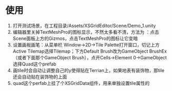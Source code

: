 # 使用

1. 打开测试场景，在工程目录/Assets/XSGridEditor/Scene/Demo\_1.unity
2. 编辑器里关掉TextMeshPro的图标显示，不然太多看不清，方法为 ：点击Scene面板上方的Gizmos，点击TextMeshPro的图标让它变暗
3. 设置画板画笔：从菜单栏 Window->2D->Tile Palette打开窗口，切记上方Active Tilemap选择Tilemap；下方Default Brush改为GameObject BrushEx（或者下面那个GameObject Brush），点开Cells->Element 0->GameObject选择Quad这个prefab
4. 画tile时会自动让调整自己的y使得贴在Terrian上，如果地表有装饰物，那tile还会自动贴在装饰物的上面
5. quad这个perfab上挂了个XSGridData组件，用来单独设置tile属性的
